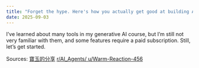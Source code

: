 ```yaml
---
title: "Forget the hype. Here's how you actually get good at building AI agents."
date: 2025-09-03
---
```


I’ve learned about many tools in my generative AI course, but I’m still not very familiar with them, and some features require a paid subscription. 
Still, let’s get started.





Sources:
[寶玉的分享](https://baoyu.io/translations/forget_the_hype_heres_how_you_actually_get_good)
[r/AI_Agents/ u/Warm-Reaction-456]([https://baoyu.io/translations/forget_the_hype_heres_how_you_actually_get_good](https://www.reddit.com/r/AI_Agents/comments/1myuvsl/forget_the_hype_heres_how_you_actually_get_good/?share_id=oWCnAnKLeJYfdqeSZyGjO&utm_content=2&utm_medium=ios_app&utm_name=ioscss&utm_source=share&utm_term=1))

